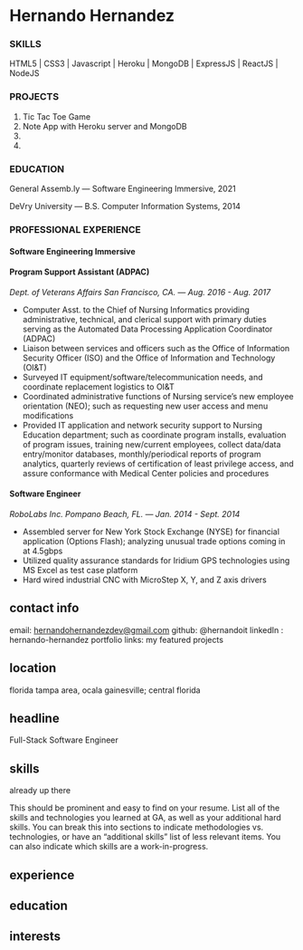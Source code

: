 # Hernando Hernandez 

### SKILLS

HTML5 | CSS3 | Javascript | Heroku | MongoDB | ExpressJS | ReactJS | NodeJS


### PROJECTS

1. Tic Tac Toe Game
2. Note App with Heroku server and MongoDB
3.
4.

### EDUCATION

General Assemb.ly — Software Engineering Immersive, 2021

DeVry University — B.S. Computer Information Systems, 2014

### PROFESSIONAL EXPERIENCE

#### Software Engineering Immersive

#### Program Support Assistant (ADPAC)

*Dept. of Veterans Affairs  San Francisco, CA. — Aug. 2016 - Aug. 2017*
- Computer Asst. to the Chief of Nursing Informatics providing administrative, technical, and clerical 
support with primary duties serving as the Automated Data Processing Application Coordinator (ADPAC)
- Liaison between services and officers such as the Office of Information Security Officer (ISO) and 
the Office of Information and Technology (OI&T)
- Surveyed IT equipment/software/telecommunication needs, and coordinate replacement logistics to OI&T
- Coordinated administrative functions of Nursing service’s new employee orientation (NEO); such as 
requesting new user access and menu modifications
- Provided IT application and network security support to Nursing Education department; such as 
coordinate program installs, evaluation of program issues, training new/current employees, collect
data/data entry/monitor databases, monthly/periodical reports of program analytics, quarterly reviews 
of certification of least privilege access, and assure conformance with Medical Center policies and 
procedures


#### Software Engineer

*RoboLabs Inc.  Pompano Beach, FL. — Jan. 2014 - Sept. 2014*
- Assembled server for New York Stock Exchange (NYSE) for financial application (Options Flash); 
analyzing unusual trade options coming in at 4.5gbps
- Utilized quality assurance standards for Iridium GPS technologies using MS Excel as test case platform
- Hard wired industrial CNC with MicroStep X, Y, and Z axis drivers


## contact info
email: hernandohernandezdev@gmail.com
github: @hernandoit
linkedIn : hernando-hernandez
portfolio links: my featured projects

## location
florida tampa area, ocala gainesville; central florida

## headline
Full-Stack Software Engineer

## skills
already up there

 This should be prominent and easy to find on your resume.
List all of the skills and technologies you learned at GA, as well as your additional hard skills. You can break this into sections to indicate methodologies vs. technologies, or have an “additional skills” list of less relevant items. You can also indicate which skills are a work-in-progress.

## experience
## education
## interests
